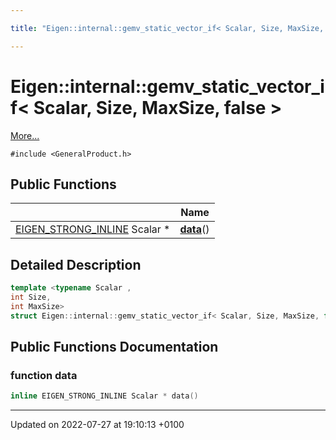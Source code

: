 ```yaml
---

title: "Eigen::internal::gemv_static_vector_if< Scalar, Size, MaxSize, false >"

---
```


# Eigen::internal::gemv_static_vector_if< Scalar, Size, MaxSize, false >



 [More...](#detailed-description)


`#include <GeneralProduct.h>`

## Public Functions

|                | Name           |
| -------------- | -------------- |
| <a href="http://example.org/files/macros_8h/#define-eigen-strong-inline">EIGEN_STRONG_INLINE</a> Scalar * | **[data](http://example.org/classes/structeigen_1_1internal_1_1gemv__static__vector__if_3_01scalar_00_01size_00_01maxsize_00_01false_01_4/#function-data)**() |

## Detailed Description

```cpp
template <typename Scalar ,
int Size,
int MaxSize>
struct Eigen::internal::gemv_static_vector_if< Scalar, Size, MaxSize, false >;
```

## Public Functions Documentation

### function data

```cpp
inline EIGEN_STRONG_INLINE Scalar * data()
```


-------------------------------

Updated on 2022-07-27 at 19:10:13 +0100